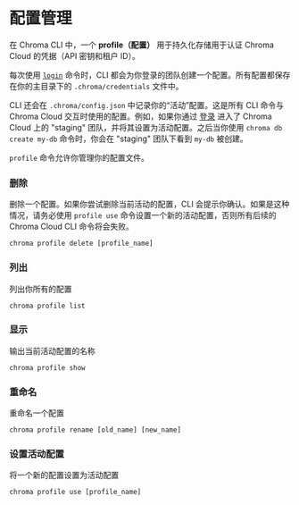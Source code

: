 # 配置管理

在 Chroma CLI 中，一个 **profile（配置）** 用于持久化存储用于认证 Chroma Cloud 的凭据（API 密钥和租户 ID）。

每次使用 [`login`](./login) 命令时，CLI 都会为你登录的团队创建一个配置。所有配置都保存在你的主目录下的 `.chroma/credentials` 文件中。

CLI 还会在 `.chroma/config.json` 中记录你的“活动”配置。这是所有 CLI 命令与 Chroma Cloud 交互时使用的配置。例如，如果你通过 [登录](./login) 进入了 Chroma Cloud 上的 "staging" 团队，并将其设置为活动配置。之后当你使用 `chroma db create my-db` 命令时，你会在 "staging" 团队下看到 `my-db` 被创建。

`profile` 命令允许你管理你的配置文件。

### 删除

删除一个配置。如果你尝试删除当前活动的配置，CLI 会提示你确认。如果是这种情况，请务必使用 `profile use` 命令设置一个新的活动配置，否则所有后续的 Chroma Cloud CLI 命令将会失败。

```terminal
chroma profile delete [profile_name]
```

### 列出

列出你所有的配置

```terminal
chroma profile list
```

### 显示

输出当前活动配置的名称

```terminal
chroma profile show
```

### 重命名

重命名一个配置

```terminal
chroma profile rename [old_name] [new_name]
```

### 设置活动配置

将一个新的配置设置为活动配置

```terminal
chroma profile use [profile_name]
```